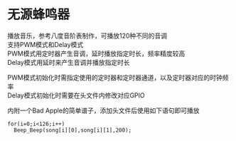 # 无源蜂鸣器

播放音乐，参考八度音阶表制作，可播放120种不同的音调  
支持PWM模式和Delay模式  
PWM模式用定时器产生音调，延时播放指定时长，频率精度较高  
Delay模式用延时来产生音调并播放指定时长  

PWM模式初始化时需指定使用的定时器和定时器通道，以及定时器对应的时钟频率  
Delay模式初始化时需要在头文件内修改对应GPIO  

内附一个Bad Apple的简单谱子，添加头文件后使用如下语句即可播放  

    for(i=0;i<126;i++)
      Beep_Beep(song[i][0],song[i][1],200);